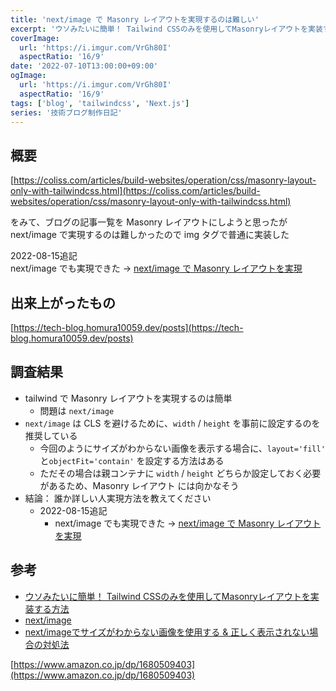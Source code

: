 ```yaml
---
title: 'next/image で Masonry レイアウトを実現するのは難しい'
excerpt: 'ウソみたいに簡単！ Tailwind CSSのみを使用してMasonryレイアウトを実装する方法 をみて、ブログの記事一覧を Masonry レイアウトにしようと思ったが next/image で実現するのは難しかったので img タグで普通に実装した。'
coverImage: 
  url: 'https://i.imgur.com/VrGh80I'
  aspectRatio: '16/9'
date: '2022-07-10T13:00:00+09:00'
ogImage:
  url: 'https://i.imgur.com/VrGh80I'
  aspectRatio: '16/9'
tags: ['blog', 'tailwindcss', 'Next.js']
series: '技術ブログ制作日記'
---
```


## 概要

[https://coliss.com/articles/build-websites/operation/css/masonry-layout-only-with-tailwindcss.html](https://coliss.com/articles/build-websites/operation/css/masonry-layout-only-with-tailwindcss.html)

をみて、ブログの記事一覧を Masonry レイアウトにしようと思ったが next/image で実現するのは難しかったので img タグで普通に実装した

2022-08-15追記  
next/image でも実現できた -> [next/image で Masonry レイアウトを実現](/posts/2022-08-15-1) 

## 出来上がったもの
[https://tech-blog.homura10059.dev/posts](https://tech-blog.homura10059.dev/posts) 

## 調査結果

- tailwind で Masonry レイアウトを実現するのは簡単
	- 問題は `next/image`
- `next/image` は CLS を避けるために、`width` / `height` を事前に設定するのを推奨している
	- 今回のようにサイズがわからない画像を表示する場合に、`layout='fill'` と`objectFit='contain'` を設定する方法はある
	- ただその場合は親コンテナに `width` / `height` どちらか設定しておく必要があるため、Masonry レイアウト には向かなそう
- 結論： 誰か詳しい人実現方法を教えてください
	- 2022-08-15追記
		- next/image でも実現できた -> [next/image で Masonry レイアウトを実現](/posts/2022-08-15-1) 


## 参考

- [ウソみたいに簡単！ Tailwind CSSのみを使用してMasonryレイアウトを実装する方法](https://coliss.com/articles/build-websites/operation/css/masonry-layout-only-with-tailwindcss.html)
- [next/image](https://nextjs.org/docs/api-reference/next/image#layout)
- [next/imageでサイズがわからない画像を使用する & 正しく表示されない場合の対処法](https://zenn.dev/ruru/articles/bcb8323a519fe2)

[https://www.amazon.co.jp/dp/1680509403](https://www.amazon.co.jp/dp/1680509403)